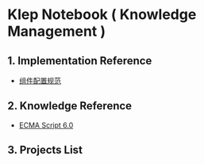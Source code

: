 # Klep Notebook \( Knowledge Management \)

## 1. Implementation Reference

* [组件配置规范](/environment/specifications/21component-spec.md)

## 2. Knowledge Reference

* [ECMA Script 6.0](/reference/basic-knowledge/11javascript-library/111ecma-60.md)

## 3. Projects List



